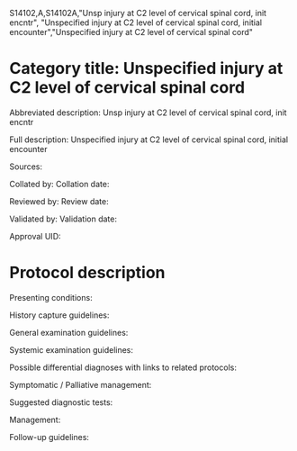S14102,A,S14102A,"Unsp injury at C2 level of cervical spinal cord, init encntr", "Unspecified injury at C2 level of cervical spinal cord, initial encounter","Unspecified injury at C2 level of cervical spinal cord"
# Category title: Unspecified injury at C2 level of cervical spinal cord

Abbreviated description: Unsp injury at C2 level of cervical spinal cord, init encntr

Full description: Unspecified injury at C2 level of cervical spinal cord, initial encounter

Sources:

Collated by:
Collation date:

Reviewed by:
Review date:

Validated by:
Validation date:

Approval UID:

# Protocol description

Presenting conditions:

History capture guidelines:

General examination guidelines:

Systemic examination guidelines:

Possible differential diagnoses with links to related protocols:

Symptomatic / Palliative management:

Suggested diagnostic tests:

Management:

Follow-up guidelines:
